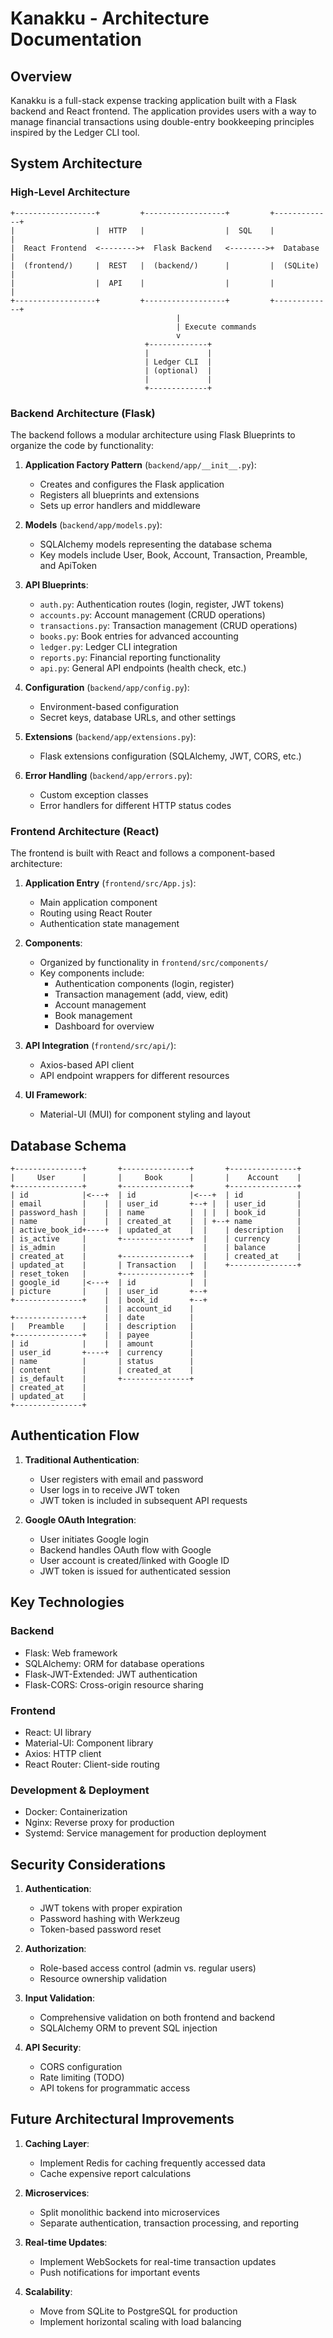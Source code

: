 # Kanakku - Architecture Documentation

## Overview

Kanakku is a full-stack expense tracking application built with a Flask backend and React frontend. The application provides users with a way to manage financial transactions using double-entry bookkeeping principles inspired by the Ledger CLI tool.

## System Architecture

### High-Level Architecture

```
+------------------+         +------------------+         +-------------+
|                  |  HTTP   |                  |  SQL    |             |
|  React Frontend  <-------->+  Flask Backend   <-------->+  Database   |
|  (frontend/)     |  REST   |  (backend/)      |         |  (SQLite)   |
|                  |  API    |                  |         |             |
+------------------+         +------------------+         +-------------+
                                     |
                                     | Execute commands
                                     v
                              +-------------+
                              |             |
                              | Ledger CLI  |
                              | (optional)  |
                              |             |
                              +-------------+
```

### Backend Architecture (Flask)

The backend follows a modular architecture using Flask Blueprints to organize the code by functionality:

1. **Application Factory Pattern** (`backend/app/__init__.py`):
   - Creates and configures the Flask application
   - Registers all blueprints and extensions
   - Sets up error handlers and middleware

2. **Models** (`backend/app/models.py`):
   - SQLAlchemy models representing the database schema
   - Key models include User, Book, Account, Transaction, Preamble, and ApiToken

3. **API Blueprints**:
   - `auth.py`: Authentication routes (login, register, JWT tokens)
   - `accounts.py`: Account management (CRUD operations)
   - `transactions.py`: Transaction management (CRUD operations)
   - `books.py`: Book entries for advanced accounting
   - `ledger.py`: Ledger CLI integration
   - `reports.py`: Financial reporting functionality
   - `api.py`: General API endpoints (health check, etc.)

4. **Configuration** (`backend/app/config.py`):
   - Environment-based configuration
   - Secret keys, database URLs, and other settings

5. **Extensions** (`backend/app/extensions.py`):
   - Flask extensions configuration (SQLAlchemy, JWT, CORS, etc.)

6. **Error Handling** (`backend/app/errors.py`):
   - Custom exception classes
   - Error handlers for different HTTP status codes

### Frontend Architecture (React)

The frontend is built with React and follows a component-based architecture:

1. **Application Entry** (`frontend/src/App.js`):
   - Main application component
   - Routing using React Router
   - Authentication state management

2. **Components**:
   - Organized by functionality in `frontend/src/components/`
   - Key components include:
     - Authentication components (login, register)
     - Transaction management (add, view, edit)
     - Account management
     - Book management
     - Dashboard for overview

3. **API Integration** (`frontend/src/api/`):
   - Axios-based API client
   - API endpoint wrappers for different resources

4. **UI Framework**:
   - Material-UI (MUI) for component styling and layout

## Database Schema

```
+---------------+       +---------------+       +---------------+
|     User      |       |     Book      |       |    Account    |
+---------------+       +---------------+       +---------------+
| id            |<---+  | id            |<---+  | id            |
| email         |    |  | user_id       +--+ |  | user_id       |
| password_hash |    |  | name          |  | |  | book_id       |
| name          |    |  | created_at    |  | +--+ name          |
| active_book_id+----+  | updated_at    |  |    | description   |
| is_active     |       +---------------+  |    | currency      |
| is_admin      |                          |    | balance       |
| created_at    |       +---------------+  |    | created_at    |
| updated_at    |       | Transaction   |  |    +---------------+
| reset_token   |       +---------------+  |
| google_id     |<---+  | id            |  |
| picture       |    |  | user_id       +--+
+---------------+    |  | book_id       +--+
                     |  | account_id    |
+---------------+    |  | date          |
|   Preamble    |    |  | description   |
+---------------+    |  | payee         |
| id            |    |  | amount        |
| user_id       +----+  | currency      |
| name          |       | status        |
| content       |       | created_at    |
| is_default    |       +---------------+
| created_at    |
| updated_at    |
+---------------+
```

## Authentication Flow

1. **Traditional Authentication**:
   - User registers with email and password
   - User logs in to receive JWT token
   - JWT token is included in subsequent API requests

2. **Google OAuth Integration**:
   - User initiates Google login
   - Backend handles OAuth flow with Google
   - User account is created/linked with Google ID
   - JWT token is issued for authenticated session

## Key Technologies

### Backend
- Flask: Web framework
- SQLAlchemy: ORM for database operations
- Flask-JWT-Extended: JWT authentication
- Flask-CORS: Cross-origin resource sharing

### Frontend
- React: UI library
- Material-UI: Component library
- Axios: HTTP client
- React Router: Client-side routing

### Development & Deployment
- Docker: Containerization
- Nginx: Reverse proxy for production
- Systemd: Service management for production deployment

## Security Considerations

1. **Authentication**:
   - JWT tokens with proper expiration
   - Password hashing with Werkzeug
   - Token-based password reset

2. **Authorization**:
   - Role-based access control (admin vs. regular users)
   - Resource ownership validation

3. **Input Validation**:
   - Comprehensive validation on both frontend and backend
   - SQLAlchemy ORM to prevent SQL injection

4. **API Security**:
   - CORS configuration
   - Rate limiting (TODO)
   - API tokens for programmatic access

## Future Architectural Improvements

1. **Caching Layer**:
   - Implement Redis for caching frequently accessed data
   - Cache expensive report calculations

2. **Microservices**:
   - Split monolithic backend into microservices
   - Separate authentication, transaction processing, and reporting

3. **Real-time Updates**:
   - Implement WebSockets for real-time transaction updates
   - Push notifications for important events

4. **Scalability**:
   - Move from SQLite to PostgreSQL for production
   - Implement horizontal scaling with load balancing 